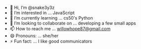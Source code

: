 - 👋 Hi, I’m @snake3y3z
- 👀 I’m interested in ... JavaScript
- 🌱 I’m currently learning ... cs50's Python
- 💞️ I’m looking to collaborate on ... developing a few small apps
- 📫 How to reach me ... willowhope87@gmail.com
- 😄 Pronouns: ... she/her
- ⚡ Fun fact: ... I like good communicators

<!---
snake3y3z/snake3y3z is a ✨ special ✨ repository because its `README.md` (this file) appears on your GitHub profile.
You can click the Preview link to take a look at your changes.
--->
